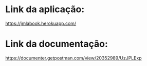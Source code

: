 # Link da aplicação:
https://jmlabook.herokuapp.com/

# Link da documentação:
https://documenter.getpostman.com/view/20352989/UzJPLExp
